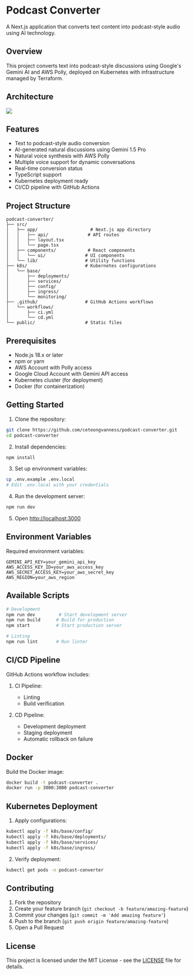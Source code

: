 # Podcast Converter

A Next.js application that converts text content into podcast-style audio using AI technology.

## Overview

This project converts text into podcast-style discussions using Google's Gemini AI and AWS Polly, deployed on Kubernetes with infrastructure managed by Terraform.

## Architecture
![](https://github.com/ceteongvanness/podcast-converter/blob/main/image/Screenshot%202024-11-30%20at%202.29.04%E2%80%AFPM.png)

## Features

- Text to podcast-style audio conversion
- AI-generated natural discussions using Gemini 1.5 Pro
- Natural voice synthesis with AWS Polly
- Multiple voice support for dynamic conversations
- Real-time conversion status
- TypeScript support
- Kubernetes deployment ready
- CI/CD pipeline with GitHub Actions

## Project Structure
```
podcast-converter/
├── src/
│   ├── app/                    # Next.js app directory
│   │   ├── api/               # API routes
│   │   ├── layout.tsx
│   │   └── page.tsx
│   ├── components/            # React components
│   │   └── ui/               # UI components
│   └── lib/                  # Utility functions
├── k8s/                      # Kubernetes configurations
│   └── base/
│       ├── deployments/
│       ├── services/
│       ├── config/
│       ├── ingress/
│       └── monitoring/
├── .github/                  # GitHub Actions workflows
│   └── workflows/
│       ├── ci.yml
│       └── cd.yml
└── public/                   # Static files
```

## Prerequisites

- Node.js 18.x or later
- npm or yarn
- AWS Account with Polly access
- Google Cloud Account with Gemini API access
- Kubernetes cluster (for deployment)
- Docker (for containerization)

## Getting Started

1. Clone the repository:
```bash
git clone https://github.com/ceteongvanness/podcast-converter.git
cd podcast-converter
```

2. Install dependencies:
```bash
npm install
```

3. Set up environment variables:
```bash
cp .env.example .env.local
# Edit .env.local with your credentials
```

4. Run the development server:
```bash
npm run dev
```

5. Open [http://localhost:3000](http://localhost:3000)

## Environment Variables

Required environment variables:
```
GEMINI_API_KEY=your_gemini_api_key
AWS_ACCESS_KEY_ID=your_aws_access_key
AWS_SECRET_ACCESS_KEY=your_aws_secret_key
AWS_REGION=your_aws_region
```

## Available Scripts

```bash
# Development
npm run dev         # Start development server
npm run build      # Build for production
npm start          # Start production server

# Linting
npm run lint       # Run linter
```

## CI/CD Pipeline

GitHub Actions workflow includes:

1. CI Pipeline:
   - Linting
   - Build verification

2. CD Pipeline:
   - Development deployment
   - Staging deployment
   - Automatic rollback on failure

## Docker

Build the Docker image:
```bash
docker build -t podcast-converter .
docker run -p 3000:3000 podcast-converter
```

## Kubernetes Deployment

1. Apply configurations:
```bash
kubectl apply -f k8s/base/config/
kubectl apply -f k8s/base/deployments/
kubectl apply -f k8s/base/services/
kubectl apply -f k8s/base/ingress/
```

2. Verify deployment:
```bash
kubectl get pods -n podcast-converter
```

## Contributing

1. Fork the repository
2. Create your feature branch (`git checkout -b feature/amazing-feature`)
3. Commit your changes (`git commit -m 'Add amazing feature'`)
4. Push to the branch (`git push origin feature/amazing-feature`)
5. Open a Pull Request

## License

This project is licensed under the MIT License - see the [LICENSE](LICENSE) file for details.
